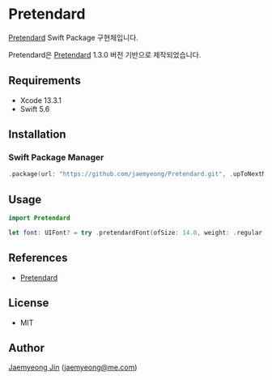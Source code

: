 # Pretendard

[Pretendard](https://cactus.tistory.com/306) Swift Package 구현체입니다.

Pretendard은 [Pretendard](https://cactus.tistory.com/306) 1.3.0 버전 기반으로 제작되었습니다.

## Requirements

- Xcode 13.3.1
- Swift 5.6

## Installation

### Swift Package Manager

```swift
.package(url: "https://github.com/jaemyeong/Pretendard.git", .upToNextMajor(from: "0.1.2"))
```

## Usage

```swift
import Pretendard

let font: UIFont? = try .pretendardFont(ofSize: 14.0, weight: .regular)
```

## References

- [Pretendard](https://cactus.tistory.com/306)

## License

- MIT

## Author

[Jaemyeong Jin](https://github.com/jaemyeong) ([jaemyeong@me.com](mailto:jaemyeong@me.com))

